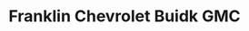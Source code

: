 ---
title: "Franklin Chevrolet Buidk GMC"
url: /statesboro/franklin-chevrolet-buidk-gmc/
shop: Autohaus
---